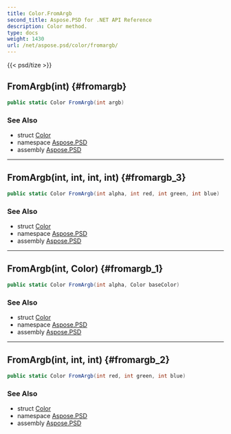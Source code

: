 ```yaml
---
title: Color.FromArgb
second_title: Aspose.PSD for .NET API Reference
description: Color method. 
type: docs
weight: 1430
url: /net/aspose.psd/color/fromargb/
---
```

{{< psd/tize >}}
## FromArgb(int) {#fromargb}

```csharp
public static Color FromArgb(int argb)
```

### See Also

* struct [Color](../)
* namespace [Aspose.PSD](../../color/)
* assembly [Aspose.PSD](../../../)

---

## FromArgb(int, int, int, int) {#fromargb_3}

```csharp
public static Color FromArgb(int alpha, int red, int green, int blue)
```

### See Also

* struct [Color](../)
* namespace [Aspose.PSD](../../color/)
* assembly [Aspose.PSD](../../../)

---

## FromArgb(int, Color) {#fromargb_1}

```csharp
public static Color FromArgb(int alpha, Color baseColor)
```

### See Also

* struct [Color](../)
* namespace [Aspose.PSD](../../color/)
* assembly [Aspose.PSD](../../../)

---

## FromArgb(int, int, int) {#fromargb_2}

```csharp
public static Color FromArgb(int red, int green, int blue)
```

### See Also

* struct [Color](../)
* namespace [Aspose.PSD](../../color/)
* assembly [Aspose.PSD](../../../)


